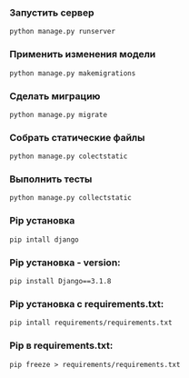 ### Запустить сервер
`python manage.py runserver`

### Применить изменения модели
`python manage.py makemigrations`

### Сделать миграцию
`python manage.py migrate`

### Собрать статические файлы
`python manage.py colectstatic`

### Выполнить тесты
`python manage.py collectstatic`



### Pip установка
`pip intall django`
    
### Pip установка - version:
`pip install Django==3.1.8`
    
### Pip установка с requirements.txt:
`pip intall requirements/requirements.txt`
    
### Pip в requirements.txt:
`pip freeze > requirements/requirements.txt`
